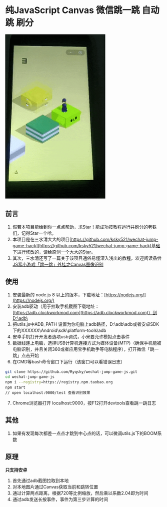 # 纯JavaScript Canvas 微信跳一跳 自动跳 刷分

![demo](public/images/demo.gif)

## 前言
1. 假若本项目能给到你一点点帮助，求Star！能成功按教程运行并刷分的老铁们，记得Star一个哈。
2. 本项目是在三水清大大的项目[https://github.com/ksky521/wechat-jump-game-hack](https://github.com/ksky521/wechat-jump-game-hack)基础下进行修改的，请给原创一个大大的Star。
3. 其次，三水清还写了一篇关于该项目通俗易懂深入浅出的教程，欢迎阅读品尝[JS写小游戏「跳一跳」外挂之Canvas图像识别](http://mp.weixin.qq.com/s?__biz=MzI3NTMxMTQ1Mw==&mid=2247483927&idx=1&sn=98ff765cd2fb48bdf5c15f15f66109fc&chksm=eb07fc25dc707533fa33cd140c346075a262a0db1ae455d01bd6d2a9a2d8354fb29a1574708e&mpshare=1&scene=1&srcid=0107sCTDm6ovOy04Vyi9XHDA#rd)

## 使用

1. 安装最新的 node.js 8 以上的版本，下载地址：[https://nodejs.org/](https://nodejs.org/)
2. 安装adb驱动（用于拉取手机截图下载地址：[https://adb.clockworkmod.com](https://adb.clockworkmod.com)）到D:\adb\
3. 把utils.js中ADB_PATH 设置为你电脑上adb路径，D:\adb\adb或者安卓SDK下的XXXXXX\Android\sdk\platform-tools\adb
4. 安卓手机打开开发者选项usb调试，小米要允许模拟点击事件
5. 数据线连上电脑，选择USB计算机连接方式为媒体设备(MTP)（确保手机能被电脑识别，并且关闭360或者应用宝手机助手等电脑程序），打开微信「跳一跳」点击开始
6. 在CMD等bash命令窗口下运行（该窗口可以看错误日志）
```bash
git clone https://github.com/Ryqsky/wechat-jump-game-js.git
cd wechat-jump-game-js
npm i --registry=https://registry.npm.taobao.org
npm start
// open localhost:9000/test 查看识别效果
```
7. Chrome浏览器打开 localhost:9000，按F12打开devtools查看跳一跳日志

## 其他
1. 如果有发现每次都差一点点才跳到中心点的话，可以微调utils.js下的BOOM系数

## 原理
**只支持安卓**

1. 首先通过adb截图拉取到本地
2. 对本地图片通过Canvas获取当前和跳转位置
3. 通过计算两点距离，根据720等比例缩放，然后乘以系数2.04即为时间
4. 通过adb发送长按事件，事件为第三步计算的时间